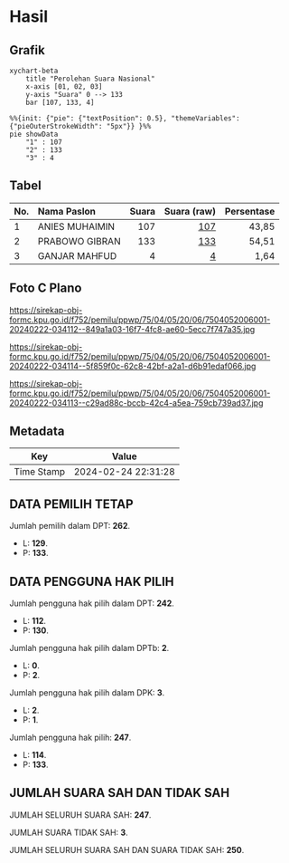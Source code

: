 # Hasil

## Grafik

```mermaid
xychart-beta
    title "Perolehan Suara Nasional"
    x-axis [01, 02, 03]
    y-axis "Suara" 0 --> 133
    bar [107, 133, 4]
```

```mermaid
%%{init: {"pie": {"textPosition": 0.5}, "themeVariables": {"pieOuterStrokeWidth": "5px"}} }%%
pie showData
    "1" : 107
    "2" : 133
    "3" : 4
```

## Tabel

| No. | Nama Paslon    | Suara | Suara (raw) | Persentase |
|:--- |:-------------- | -----:| -----------:| ----------:|
| 1   | ANIES MUHAIMIN | 107   | [107][p-1]  | 43,85      |
| 2   | PRABOWO GIBRAN | 133   | [133][p-2]  | 54,51      |
| 3   | GANJAR MAHFUD  | 4     | [4][p-3]    | 1,64       |


[p-1]: https://github.com/gigit-pemilu/pemilu-2024/blob/main/pilpres/hitung-suara/sub/75-gorontalo/sub/04-pohuwato/sub/05-paguat/sub/2006-soginti/sub/001-tps/sub/paslon-1.txt
[p-2]: https://github.com/gigit-pemilu/pemilu-2024/blob/main/pilpres/hitung-suara/sub/75-gorontalo/sub/04-pohuwato/sub/05-paguat/sub/2006-soginti/sub/001-tps/sub/paslon-2.txt
[p-3]: https://github.com/gigit-pemilu/pemilu-2024/blob/main/pilpres/hitung-suara/sub/75-gorontalo/sub/04-pohuwato/sub/05-paguat/sub/2006-soginti/sub/001-tps/sub/paslon-3.txt

## Foto C Plano

https://sirekap-obj-formc.kpu.go.id/f752/pemilu/ppwp/75/04/05/20/06/7504052006001-20240222-034112--849a1a03-16f7-4fc8-ae60-5ecc7f747a35.jpg

https://sirekap-obj-formc.kpu.go.id/f752/pemilu/ppwp/75/04/05/20/06/7504052006001-20240222-034114--5f859f0c-62c8-42bf-a2a1-d6b91edaf066.jpg

https://sirekap-obj-formc.kpu.go.id/f752/pemilu/ppwp/75/04/05/20/06/7504052006001-20240222-034113--c29ad88c-bccb-42c4-a5ea-759cb739ad37.jpg


## Metadata

| Key        | Value               |
| ---------- | ------------------- |
| Time Stamp | 2024-02-24 22:31:28 |


## DATA PEMILIH TETAP

Jumlah pemilih dalam DPT: **262**.
 * L: **129**.
 * P: **133**.

## DATA PENGGUNA HAK PILIH

Jumlah pengguna hak pilih dalam DPT: **242**.
 * L: **112**.
 * P: **130**.

Jumlah pengguna hak pilih dalam DPTb: **2**.
 * L: **0**.
 * P: **2**.

Jumlah pengguna hak pilih dalam DPK: **3**.
 * L: **2**.
 * P: **1**.

Jumlah pengguna hak pilih: **247**.
 * L: **114**.
 * P: **133**.

## JUMLAH SUARA SAH DAN TIDAK SAH

JUMLAH SELURUH SUARA SAH: **247**.

JUMLAH SUARA TIDAK SAH: **3**.

JUMLAH SELURUH SUARA SAH DAN SUARA TIDAK SAH: **250**.


